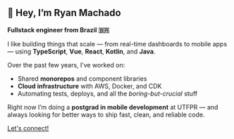 ## 👋 Hey, I’m Ryan Machado  
**Fullstack engineer from Brazil 🇧🇷**

I like building things that scale — from real-time dashboards to mobile apps — using **TypeScript**, **Vue**, **React**, **Kotlin**, and **Java**.

Over the past few years, I’ve worked on:

- Shared **monorepos** and component libraries  
- **Cloud infrastructure** with AWS, Docker, and CDK  
- Automating tests, deploys, and all the *boring-but-crucial* stuff

Right now I’m doing a **postgrad in mobile development** at UTFPR — and always looking for better ways to ship fast, clean, and reliable code.

[Let's connect!](https://blog.ryanmac.dev/links/)
 
